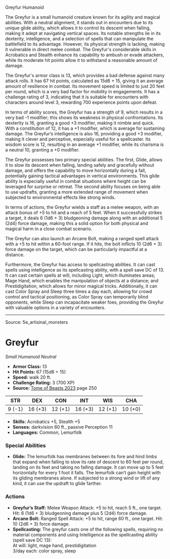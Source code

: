 <MonsterName/>Greyfur</MonsterName>
<CreatureType/>Humanoid</CreatureType>

<summary>The Greyfur is a small humanoid creature known for its agility and magical abilities. With a neutral alignment, it stands out in encounters due to its unique glide ability, which allows it to control its descent when falling, making it adept at navigating vertical spaces. Its notable strengths lie in its dexterity, intelligence, and a selection of spells that can manipulate the battlefield to its advantage. However, its physical strength is lacking, making it vulnerable in direct melee combat. The Greyfur's considerable skills in Acrobatics and Stealth enhance its capability to ambush or evade attackers, while its moderate hit points allow it to withstand a reasonable amount of damage.</summary>

<detail>

The Greyfur's armor class is 13, which provides a bad defense against many attack rolls. It has 67 hit points, calculated as 15d6 + 15, giving it an average amount of resilience in combat. Its movement speed is limited to just 20 feet per round, which is a very bad factor for mobility in engagements. It has a challenge rating of 3, indicating that it is suitable for encounters with characters around level 3, rewarding 700 experience points upon defeat.

In terms of ability scores, the Greyfur has a strength of 9, which results in a very bad -1 modifier; this shows its weakness in physical confrontations. Its dexterity is 16, granting a good +3 modifier, making it nimble and quick. With a constitution of 12, it has a +1 modifier, which is average for sustaining damage. The Greyfur’s intelligence is also 16, providing a good +3 modifier, making it clever and perceptive, especially useful for a spellcaster. Its wisdom score is 12, resulting in an average +1 modifier, while its charisma is a neutral 10, granting a +0 modifier.

The Greyfur possesses two primary special abilities. The first, Glide, allows it to slow its descent when falling, landing safely and gracefully without damage, and offers the capability to move horizontally during a fall, potentially gaining tactical advantages in vertical environments. This glide ability is especially useful in combat situations where height can be leveraged for surprise or retreat. The second ability focuses on being able to use updrafts, granting a more extended range of movement when subjected to environmental effects like strong winds.

In terms of actions, the Greyfur wields a staff as a melee weapon, with an attack bonus of +5 to hit and a reach of 5 feet. When it successfully strikes a target, it deals 6 (1d6 + 3) bludgeoning damage along with an additional 5 (2d4) force damage, making this a solid option for both physical and magical harm in a close combat scenario. 

The Greyfur can also launch an Arcane Bolt, making a ranged spell attack with a +5 to hit within a 60-foot range. If it hits, the bolt inflicts 10 (2d6 + 3) force damage on the target, which can be particularly impactful at a distance.

Furthermore, the Greyfur has access to spellcasting abilities. It can cast spells using intelligence as its spellcasting ability, with a spell save DC of 13. It can cast certain spells at will, including Light, which illuminates areas; Mage Hand, which enables the manipulation of objects at a distance; and Prestidigitation, which allows for minor magical tricks. Additionally, it can cast Color Spray and Sleep three times a day each, allowing for crowd control and tactical positioning, as Color Spray can temporarily blind opponents, while Sleep can incapacitate weaker foes, providing the Greyfur with valuable options in a variety of encounters.</detail>



---

Source: 5e_artisinal_monsters

# Greyfur

*Small* *Humanoid* *Neutral*

- **Armor Class:** 13
- **Hit Points:** 67 (15d6 + 15)
- **Speed:** walk 20 ft.
- **Challenge Rating:** 3 (700 XP)
- **Source:** [Tome of Beasts 2023](https://koboldpress.com/kpstore/product/tome-of-beasts-1-2023-edition/) page 250

| STR | DEX | CON | INT | WIS | CHA |
| --- | --- | --- | --- | --- | --- |
| 9 (-1) | 16 (+3) | 12 (+1) | 16 (+3) | 12 (+1) | 10 (+0) |

- **Skills:** Acrobatics +5, Stealth +5
- **Senses:** darkvision 60 ft., passive Perception 11
- **Languages:** Common, Lemurfolk

### Special Abilities

- **Glide:** The lemurfolk has membranes between its fore and hind limbs that expand when falling to slow its rate of descent to 60 feet per round, landing on its feet and taking no falling damage. It can move up to 5 feet horizontally for every 1 foot it falls. The lemurfolk can’t gain height with its gliding membranes alone. If subjected to a strong wind or lift of any kind, it can use the updraft to glide farther.

### Actions

- **Greyfur’s Staff:** Melee Weapon Attack: +5 to hit, reach 5 ft., one target. Hit: 6 (1d6 + 3) bludgeoning damage plus 5 (2d4) force damage.
- **Arcane Bolt:** Ranged Spell Attack: +5 to hit, range 60 ft., one target. Hit: 10 (2d6 + 3) force damage.
- **Spellcasting:** The greyfur casts one of the following spells, requiring no material components and using Intelligence as the spellcasting ability (spell save DC 13):<br>At will: light, mage hand, prestidigitation<br>3/day each: color spray, sleep



